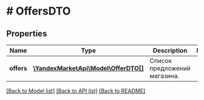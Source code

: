 # # OffersDTO

## Properties

Name | Type | Description | Notes
------------ | ------------- | ------------- | -------------
**offers** | [**\YandexMarketApi\Model\OfferDTO[]**](OfferDTO.md) | Список предложений магазина. |

[[Back to Model list]](../../README.md#models) [[Back to API list]](../../README.md#endpoints) [[Back to README]](../../README.md)
